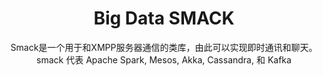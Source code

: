 ---
title: Big Data SMACK
name: Smack
subtitle: Smack是一个用于和XMPP服务器通信的类库，由此可以实现即时通讯和聊天。 smack 代表 Apache Spark, Mesos, Akka, Cassandra, 和 Kafka
layout: 2017_default
modal-id: 1
img: smack.jpg
thumbnail: smack.jpg
alt: Picture 
writer: Raul Estrada
link: https://github.com/igniterealtime/Smack
description: A pure Java library, it can be embedded into your applications to create anything from a full XMPP instant messaging client to simple XMPP integrations such as sending notification messages and presence-enabling devices. Smack and XMPP allows you to easily exchange data, in various ways e.g. fire-and-forget, publish-subscribe, between human and non-human endpoints (M2M, IoT, …).
---